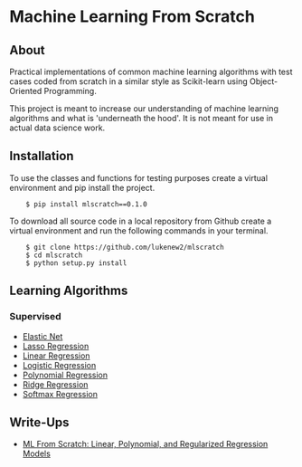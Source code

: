 # Machine Learning From Scratch 

## About

Practical implementations of common machine learning algorithms with test
cases coded from scratch in a similar style as Scikit-learn using 
Object-Oriented Programming.

This project is meant to increase our understanding of machine learning
algorithms and what is  'underneath the hood'. It is not meant for use
in actual data science work.  

## Installation
To use the classes and functions for testing purposes create a virtual
environment and pip install the project.  
```
    $ pip install mlscratch==0.1.0
```
To download all source code in a local repository from Github create a virtual
environment and run the following commands in your terminal.

```
    $ git clone https://github.com/lukenew2/mlscratch
    $ cd mlscratch
    $ python setup.py install
```

## Learning Algorithms
### Supervised
- [Elastic Net](mlscratch/supervised/regression.py)
- [Lasso Regression](mlscratch/supervised/regression.py)
- [Linear Regression](mlscratch/supervised/regression.py)
- [Logistic Regression](mlscratch/supervised/logistic.py)
- [Polynomial Regression](mlscratch/utils/preprocessing.py)
- [Ridge Regression](mlscratch/supervised/regression.py)
- [Softmax Regression](mlscratch/supervised/logistic.py)

## Write-Ups
- [ML From Scratch: Linear, Polynomial, and Regularized Regression Models](https://towardsdatascience.com/ml-from-scratch-linear-polynomial-and-regularized-regression-models-725672336076)